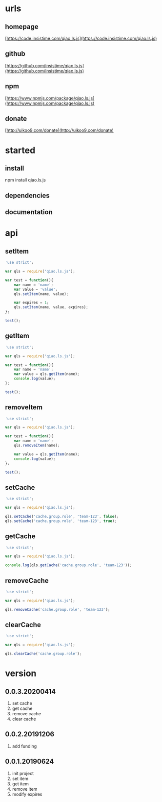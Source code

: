 # urls
## homepage
[https://code.insistime.com/qiao.ls.js](https://code.insistime.com/qiao.ls.js)

## github
[https://github.com/insistime/qiao.ls.js](https://github.com/insistime/qiao.ls.js)

## npm
[https://www.npmjs.com/package/qiao.ls.js](https://www.npmjs.com/package/qiao.ls.js)

## donate
[http://uikoo9.com/donate](http://uikoo9.com/donate)

# started
## install
npm install qiao.ls.js

## dependencies

## documentation

# api
## setItem
```javascript
'use strict';

var qls = require('qiao.ls.js');

var test = function(){
	var name = 'name';
	var value = 'value';
	qls.setItem(name, value);

	var expires = 1;
	qls.setItem(name, value, expires);
};

test();
```

## getItem
```javascript
'use strict';

var qls = require('qiao.ls.js');

var test = function(){
	var name = 'name';
	var value = qls.getItem(name);
	console.log(value);
};

test();
```

## removeItem
```javascript
'use strict';

var qls = require('qiao.ls.js');

var test = function(){
	var name = 'name';
	qls.removeItem(name);

	var value = qls.getItem(name);
	console.log(value);
};

test();
```

## setCache
```javascript
'use strict';

var qls = require('qiao.ls.js');

qls.setCache('cache.group.role', 'team-123', false);
qls.setCache('cache.group.role', 'team-123', true);
```

## getCache
```javascript
'use strict';

var qls = require('qiao.ls.js');

console.log(qls.getCache('cache.group.role', 'team-123'));
```

## removeCache
```javascript
'use strict';

var qls = require('qiao.ls.js');

qls.removeCache('cache.group.role', 'team-123');
```

## clearCache
```javascript
'use strict';

var qls = require('qiao.ls.js');

qls.clearCache('cache.group.role');
```

# version
## 0.0.3.20200414
1. set cache
2. get cache
3. remove cache
4. clear cache

## 0.0.2.20191206
1. add funding

## 0.0.1.20190624
1. init project
2. set item
3. get item
4. remove item
5. modify expires
